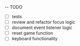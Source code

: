 -- TODO
- [ ] tests
- [ ] review and refactor focus logic
- [ ] document event listener logic
- [ ] reset game function
- [ ] keyboard functionality